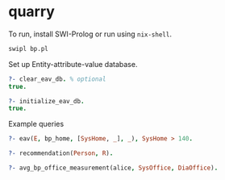 # quarry

To run, install SWI-Prolog or run using `nix-shell`.
```bash
swipl bp.pl
```

Set up Entity-attribute-value database.
```Prolog
?- clear_eav_db. % optional
true.

?- initialize_eav_db.
true.
```

Example queries
```Prolog
?- eav(E, bp_home, [SysHome, _], _), SysHome > 140.

?- recommendation(Person, R).

?- avg_bp_office_measurement(alice, SysOffice, DiaOffice).
```
